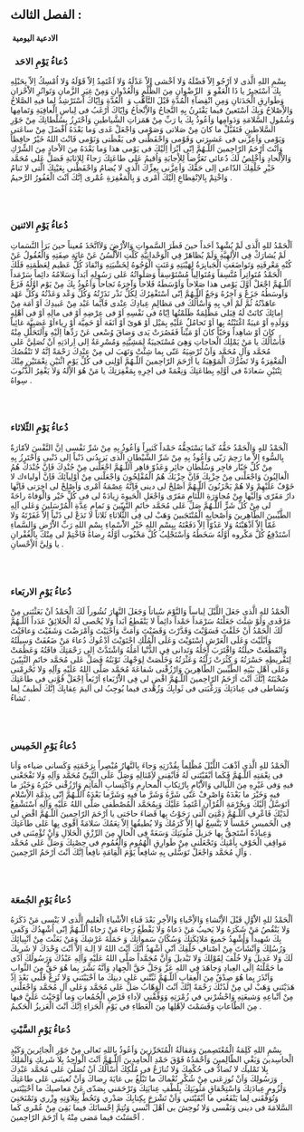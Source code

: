 ## الفصل الثالث :

####  الادعية اليومية

###   دُعاءُ يَوْمِ الاحَد

بِسْمِ اللهِ الَّذى لا اَرْجُو اِلاّ فَضْلَهُ وَلا اَخْشى اِلاّ عَدْلَهُ وَلا اَعْتَمِدُ اِلاّ قَوْلَهُ وَلا اُمْسِكُ
اِلاّ بِحَبْلِهِ بِكَ اَسْتَجيرُ يا ذَا الْعَفْوِ وَ  الرِّضْوانِ مِنَ الظُّلْمِ وَالْعُدْوانِ وَمِنْ غِيَرِ الزَّمانِ
وَتَواتُرِ الاَْحْزانِ وَطَوارِقِ الْحَدَثانِ وَمِنِ انْقِضآءِ الْمُدَّةِ قَبْلَ التَّاَهُّبِ وَ  الْعُدَّةِ وَاِيّاكَ اَسْتَرْشِدُ
لِما فيهِ الصَّلاحُ وَالاِْصْلاحُ وَبِكَ اَسْتَعينُ فيما يَقْتَرِنُ بِهِ النَّجاحُ وَالاِْنْجاحُ وَاِيّاكَ اَرْغَبُ فى
لِباسِ الْعافِيَةِ وَتَمامِها وَشُمُولِ السَّلامَةِ وَدَوامِها وَاَعُوذُ بِكَ يا رَبِّ مِنْ هَمَزاتِ الشَّياطينِ
وَاَحْتَرِزُ بِسُلْطانِكَ مِنْ جَوْرِ السَّلاطينِ فَتَقَبَّلْ ما كانَ مِنْ صَلاتى وَصَوْمى وَاجْعَلْ غَدى وَما بَعْدَهُ
اَفْضَلَ مِنْ ساعَتى وَيَوْمى وَاَعِزَّنى فى عَشيرَتي وَقَوْمى وَاحْفَظْنى فى يَقْظَتى وَنَوْمى فَانْتَ اللهُ خَيْرٌ
حافِظاً وَاَنْتَ اَرْحَمُ الرّاحِمينَ اَللّـهُمَّ اِنّى اَبْرَأ اِلَيْكَ فى يَوْمى هذا وَما بَعْدَهُ مِنَ الاْحادِ مِنَ
الشِّرْكِ وَالاِْلْحادِ وَاُخْلِصُ لَكَ دُعائى تَعَرُّضاً لِلاِْجابَةِ وَاُقيمُ عَلى طاعَتِكَ رَجاءً لِلاِثابَةِ فَصَلِّ عَلى
مُحَمَّد خَيْرِ خَلْقِكَ الدّاعى اِلى حَقِّكَ وَاَعِزَّنى بِعِزِّكَ الَّذى لا يُضامُ وَاحْفَظْنى بِعَيْنِكَ الَّتى لا تَنامُ
وَاخْتِمْ بِالاِنْقِطاعِ اِلَيْكَ اَمْرى وَ بِالْمَغْفِرَةِ عُمْرى اِنَّكَ اَنْتَ الْغَفُورُ الرَّحيمُ .

###  

### دُعاءُ يَوْمِ الاثنين

اَلْحَمْدُ للهِِ الَّذى لَمْ يُشْهِدْ اَحَداً حينَ فَطَرَ السَّمواتِ وَالاَْرْضَ وَلاَاتَّخَذَ مُعيناً حينَ بَرَأ
النَّسَماتِ لَمْ يُشارَكْ فِى الاِْلهِيَّةِ وَلَمْ يُظاهَرْ فِي الْوَحْدانِيَّةِ كَلَّتِ الاَْلْسُنُ عَنْ غايَةِ صِفَتِهِ
وَالْعُقُولُ عَنْ كُنْهِ مَعْرِفَتِهِ وَتَواضَعَتِ الْجَبابِرَةُ لِهَيْبَتِهِ وَعَنَتِ الْوُجُوهُ لِخَشْيَتِهِ وَانْقادَ كُلُّ عَظيم
لِعَظَمَتِهِ فَلَكَ الْحَمْدُ مُتَواتِراً مُتَّسِقاً وَمُتَوالِياً مُسْتَوْسِقاً وَصَلَواتُهُ عَلى رَسُولِهِ اَبَداً وَسَلامُهُ
دائِماً سَرْمَداً اَللّـهُمَّ اجْعَلْ اَوَّلَ يَوْمى هذا صَلاحاً وَاَوْسَطَهُ فَلاحاً وَآخِرَهُ نَجاحاً وَاَعُوذُ بِكَ مِنْ
يَوْم اوَّلُهُ فَزَعٌ وَاَوسَطُهُ جَزَعٌ وَ آخِرُهُ وَجَعٌ اَللّـهُمَّ اِنّى اَسْتَغْفِرُكَ لِكُلِّ نَذْر نَذَرْتُهُ وَكُلِّ وَعْد
وَعَدْتُهُ وَكُلِّ عَهْد عاهَدْتُهُ ثُمَّ لَمْ اَفِ بِهِ وَأَسْأَلُكَ فى مَظالِمِ عِبادِكَ عِنْدى فَاَيَّما عَبْد مِنْ عَبيدِكَ
اَوْ اَمَة مِنْ اِمائِكَ كانَتْ لَهُ قِبَلى مَظْلِمَةٌ ظَلَمْتُها اِيّاهُ فى نَفْسِهِ اَوْ فى عِرْضِهِ اَوْ فى مالِهِ اَوْ
فى اَهْلِهِ وَوَلَدِهِ اَوْ غيبَةٌ اغْتَبْتُهُ بِها اَوْ تَحامُلٌ عَلَيْهِ بِمَيْل اَوْ هَوىً اَوْ اَنَفَة اَوْ حَمِيَّة اَوْ
رِياءاَوْ عَصَبِيَّة غائِباً كانَ اَوْ شاهِداً وَحَيّاً كانَ اَوْ مَيِّتاً فَقَصُرَتْ يَدى وَضاقَ وُسْعى عَنْ رَدِّها
اِلَيْهِ وَاْلتَحَلُّلِ مِنْهُ فَأَسْأَلُكَ يا مَنْ يَمْلِكُ الْحاجاتِ وَهِىَ مُسْتَجيبَةٌ لِمَشِيَّتِهِ وَمُسْرِعَةٌ اِلى اِرادَتِهِ
اَنْ تُصَلِيَّ عَلى مُحَمَّد وَآلِ مُحَمَّد وَاَنْ تُرْضِيَهُ عَنّى بِما شِئْتْ وَتَهَبَ لى مِنْ عِنْدِكَ رَحْمَةً اِنَّهُ لا
تَنْقُصُكَ الْمَغْفِرَةُ وَلا تَضُرُّكَ الْمَوْهِبَةُ يا اَرْحَمَ الرّاحِمينَ اَللّـهُمَّ اَوْلِنى فى كُلِّ يَوْم اثْنَيْنِ
نِعْمَتَيْنِ مِنْكَ ثِنْتَيْنِ سَعادَةً فى اَوَّلِهِ بِطاعَتِكَ وَنِعْمَةً فى اخِرِهِ بِمَغْفِرَتِكَ يا مَنْ هُوَ الاِْلهُ وَلا
يَغْفِرُ الذُّنُوبَ سِواهُ .

###  

### دُعاءُ يَوْمِ الثّلاثاء

اَلْحَمْدُ للهِِ وَالْحَمْدُ حَقُّهُ كَما يَسْتَحِقُّهُ حَمْداً كَثيراً وَاَعُوذُ بِهِ مِنْ شَرِّ نَفْسى اِنَّ النَّفْسَ لاََمّارَةٌ
بِالسُّوءِ اِلاّ ما رَحِمَ رَبّى وَاَعُوذُ بِهِ مِنْ شَرِّ الشَّيْطانِ الَّذى يَزيدُنى ذَنْباً اِلى ذَنْبى وَاَحْتَرِزُ بِهِ
مِنْ كُلِّ جَبّار فاجِر وَسُلْطان جائِر وَعَدُوّ قاهِر اَللّـهُمَّ اجْعَلْنى مِنْ جُنْدِكَ فَاِنَّ جُنْدَكَ هُمُ الْغالِبُونَ
وَاجْعَلْنى مِنْ حِزْبِكَ فَاِنَّ حِزْبَكَ هُمُ الْمُفْلِحُونَ وَاجْعَلْنى مِنْ اَوْلِيآئِكَ فَاِنَّ أولياءك لا خَوْفٌ عَلَيْهِمْ
وَلا هُمْ يَحْزَنُونَ اَللّـهُمَّ اَصْلِحْ لى دينى فَاِنَّهُ عِصْمَةُ اَمْرى وَاَصْلِحْ لى اخِرَتى فَاِنَّها دارُ مَقَرّى
وَاِلَيْها مِنْ مُجاوَرَةِ اللِّئامِ مَفَرّى وَاجْعَلِ الْحَيوةَ زِيادَةً لى فى كُلِّ خَيْر وَالْوَفاةَ راحَةً لى مِنْ
كُلِّ شَرٍّ اَللّـهُمَّ صَلِّ عَلى مُحَمَّد خاتَمِ النَّبِيّينَ وَ تَمامِ عِدَّةِ الْمُرْسَلينَ وَعَلى آلِهِ الطَّيِّبينَ
الطّاهِرينَ وَاَصْحابِهِ الْمُنْتَجَبينَ وَهَبْ لى فِى الثُّلاثاءِ ثَلاثاً لا تَدَعْ لى ذَنْباً اِلاّ غَفَرْتَهُ وَلا
غَمّاً اِلاّ اَذْهَبْتَهُ وَلا عَدُوّاً اِلاّ دَفَعْتَهُ بِبِسْمِ اللهِ خَيْرِ الاَْسْماءِ بِسْمِ اللهِ رَبِّ الاَْرْضِ
وَالسَّماءِ اَسْتَدْفِعُ كُلَّ مَكْروه اَوَّلُهُ سَخَطُهُ وَاَسْتَجْلِبُ كُلَّ مَحْبُوب اَوَّلُهُ رِضاهُ فَاخْتِمْ لى مِنْكَ
بِالْغُفْرانِ يا وَلِيَّ الاِْحْسانِ .

###  

### دُعاءُ يَوْمِ الاربَعاء

اَلْحَمْدُ للهِِ الَّذى جَعَلَ اللَّيْلَ لِباساً وَالنَّوْمَ سُباتاً وَجَعَلَ النَّهارَ نُشُوراً لَكَ الْحَمْدُ اَنْ
بَعَثْتَنى مِنْ مَرْقَدى وَلَوْ شِئْتَ جَعَلْتَهُ سَرْمَداً حَمْداً دائِماً لا يَنْقَطِعُ اَبَداً وَلا يُحْصى لَهُ الْخَلائِقُ
عَدَداً اَللّـهُمَّ لَكَ الْحَمْدُ اَنْ خَلَقْتَ فَسَوَّيْتَ وَقَدَّرْتَ وَقَضَيْتَ وَاَمَتَّ وَاَحْيَيْتَ وَاَمْرَضْتَ وَشَفَيْتَ وَعافَيْتَ
وَاَبْلَيْتَ وَعَلَى الْعَرْشِ اسْتَوَيْتَ وَعَلَى الْمُلْكِ احْتَوَيْتَ اَدْعُوكَ دُعاءَ مَنْ ضَعُفَتْ وَسيلَتُهُ وَانْقَطَعَتْ
حيلَتُهُ وَاقْتَرَبَ اَجَلُهُ وَتَدانى فِى الدُّنْيا اَمَلُهُ وَاشْتَدَّتْ اِلى رَحْمَتِكَ فاقَتُهُ وَعَظُمَتْ لِتَفْريطِهِ
حَسْرَتُهُ وَ كَثُرَتْ زَلَّتُهُ وَعَثْرَتُهُ وَخَلُصَتْ لِوَجْهِكَ تَوْبَتُهُ فَصَلِّ عَلى مُحَمَّد خاتَمِ النَّبِيّينَ وَعَلى اَهْلِ
بَيْتِهِ الطَّيِّبينَ الطّاهِرينَ وَارْزُقْنى شَفاعَةَ مُحَمَّد صَلَّى اللهُ عَلَيْهِ وَآلِهِ وَلا تَحْرِمْنى صُحْبَتَهُ اِنَّكَ
اَنْتَ اَرْحَمُ الرّاحِمينَ اَللّـهُمَّ اقْضِ لى فِى الاَْرْبَعاءِ اَرْبَعاً اِجْعَلْ قُوَّتى فى طاعَتِكَ وَنَشاطى فى
عِبادَتِكَ وَرَغْبَتى فى ثَوابِكَ وَزُهْدى فيما يُوجِبُ لى اَليمَ عِقابِكَ اِنَّكَ لَطيفٌ لِما تَشاءُ .

###  

### دُعاءُ يَوْمِ الخَمِيس

اَلْحَمْدُ للهِِ الَّذى اَذْهَبَ اللَّيْلَ مُظْلِماً بِقُدْرَتِهِ وَجاءَ بِالنَّهارُ مُبْصِراً بِرَحْمَتِهِ وَكَسانى ضياءه
وَاَنا فى نِعْمَتِهِ اَللّـهُمَّ فَكَما اَبْقَيْتَنى لَهُ فَاَبْقِنى لاَِمْثالِهِ وَصَلِّ عَلَى النَّبِىِّ مُحَمَّد وَآلِهِ وَلا
تَفْجَعْنى فيهِ وَفى غَيْرِهِ مِنَ اللَّيالى وَالاَْيّامِ بِارْتِكابِ الَْمحارِمِ وَاكْتِسابِ الْمَآثِمِ وَارْزُقْنى
خَيْرَهُ وَخَيْرَ ما فيهِ وَخَيْرَ ما بَعْدَهُ وَاصْرِفْ عَنّى شَرَّهُ وَشَرَّ ما فيهِ وَشَرَّما بَعْدَهُ اَللّـهُمَّ اِنّى
بِذِمَّةِ الاِْسْلامِ اَتَوَسَّلُ اِلَيْكَ وَبِحُرْمَةِ الْقُرْآنِ اَعْتَمِدُ عَلَيْكَ وَبِمُحَمَّد الْمُصْطَفى صَلَّى اللهُ عَلَيْهِ
وَآلِهِ اَسْتَشْفِعُ لَدَيْكَ فَاعْرِفِ اَللّـهُمَّ ذِمَّتِىَ الَّتى رَجَوْتُ بِها قَضاءَ حاجَتى يا اَرْحَمَ الرّاحِمينَ
اَللّـهُمَّ اقْضِ لى فِى الْخَميسِ خَمْساً لا يَتَّسِعُ لَها اِلاّ كَرَمُكَ وَلا يُطيقُها اِلاّ نِعَمُكَ سَلامَةً اَقْوى
بِها عَلى طاعَتِكَ وَعِبادَةً اَسْتَحِقُّ بِها جَزيلَ مَثُوبَتِكَ وَسَعَةً فِى الْحالِ مِنَ الرِّزْقِ الْحَلالِ وَاَنْ
تُؤْمِنَنى فى مَواقِفِ الْخَوْفِ بِاَمْنِكَ وَتَجْعَلَنى مِنْ طَوارِقِ الْهُمُومِ وَالْغُمُومِ فى حِصْنِكَ وَصَلِّ عَلى مُحَمَّد
وَآلِ مُحَمَّد وَاجْعَلْ تَوَسُّلى بِهِ شافِعاً يَوْمَ الْقِامَةِ نافِعاً اِنَّكَ اَنْتَ اَرْحَمُ الرّحِمينَ .

###  

### دُعاءُ يَوْمِ الجُمعَة

اَلْحَمْدُ للهِِ الاَْوَّلِ قَبْلَ الاِْنْشاءِ وَالاِْحْياءِ وَالاْخِرِ بَعْدَ فَناءِ الاَْشْياءِ الْعَليمِ الَّذى لا
يَنْسى مَنْ ذَكَرَهُ وَلا يَنْقُصُ مَنْ شَكَرَهُ وَلا يَخيبُ مَنْ دَعاهُ وَلا يَقْطَعُ رَجاءَ مَنْ رَجاهُ اَللّـهُمَّ اِنّى
اُشْهِدُكَ وَكَفى بِكَ شَهيداً وَاُشْهِدُ جَميعَ مَلائِكَتِكَ وَسُكّانَ سَمواتِكَ وَ حَمَلَةَ عَرْشِكَ وَمَنْ بَعَثْتَ مِنْ
اَنْبِيائِكَ وَرُسُلِكَ وَاَنْشَأْتَ مِنْ اَصْنافِ خَلْقِكَ اَنّي اَشْهَدُ اَنَّكَ اَنْتَ اللهُ لا اِلـهَ اِلاّ اَنْتَ وَحْدَكَ لا
شَريكَ لَكَ وَلا عَديلَ وَلا خُلْفَ لِقَوْلِكَ وَلا تَبْديلَ وَاَنَّ مُحَمَّداً صَلَّى اللهُ عَلَيْهِ وَآلِهِ عَبْدُكَ
وَرَسُولُكَ اَدّى ما حَمَّلْتَهُ اِلَى العِبادِ وَجاهَدَ فِي اللهِ عَزَّ وَجَلَّ حَقَّ الْجِهادِ وَاَنَّهُ بَشَّرَ بِما هُوَ حَقٌّ
مِنَ الثَّوابِ وَاَنْذَرَ بِما هُوَ صِدْقٌ مِنَ الْعِقابِ اَللّـهُمَّ ثَبِّتْني عَلى دينِكَ ما اَحْيَيْتَني وَلا تُزِغْ
قَلْبي بَعْدَ اِذْ هَدَيْتَني وَهَبْ لي مِنْ لَدُنْكَ رَحْمَةً اِنَّكَ اَنْتَ الْوَهّابُ صَلِّ عَلى مُحَمَّد وَعَلى آلِ مُحَمَّد
وَاجْعَلْني مِنْ اَتْباعِهِ وَشيعَتِهِ وَاحْشُرْني في زُمْرَتِهِ وَوَفِّقْني لاَِداءِ فَرْضِ الْجُمُعاتِ وَما اَوْجَبْتَ عَلَيَّ
فيها مِنَ الطّاعاتِ وَقَسَمْتَ لاَِهْلِها مِنَ الْعَطاءِ في يَوْمِ الْجَزاءِ اِنَّكَ اَنْتَ الْعَزيزُ الْحَكيمُ .

### دُعاءُ يَوْمِ السَّبْتِ

بِسْمِ اللهِ كَلِمَةُ الْمُعْتَصِمينَ وَمَقالَةُ الْمُتَحَرِّزينَ وَاَعُوذُ بِاللهِ تَعالى مِنْ جَوْرِ الْجائِرينَ
وَكَيْدِ الْحاسِدينَ وَبَغْيِ الظّالِمينَ وَاَحْمَدُهُ فَوْقَ حَمْدِ الْحامِدينَ اَللّـهُمَّ اَنْتَ الْواحِدُ بِلا شَريكِ
وَالْمَلِكُ بِلا تَمْليك لا تُضادُّ فى حُكْمِكَ وَلا تُنازَعُ فى مُلْكِكَ أَسْأَلُكَ اَنْ تُصَلِّيَ عَلى مُحَمَّد عَبْدِكَ
وَرَسُولِكَ وَاَنْ تُوزِعَنى مِنْ شُكْرِ نُعْماكَ ما تَبْلُغُ بى غايَةَ رِضاكَ وَاَنْ تُعينَنى عَلى طاعَتِكَ وَلُزُومِ
عِبادَتِكَ وَاسْتِحْقاقِ مَثُوبَتِكَ بِلُطْفِ عِنايَتِكَ وَتَرْحَمَني بِصَدّى عَنْ مَعاصيكَ ما اَحْيَيْتَنى وَتُوَفِّقَنى لِما
يَنْفَعُني ما اَبْقَيْتَني وَاَنْ تَشْرَحَ بِكِتابِكَ صَدْري وَتَحُطَّ بِتِلاوَتِهِ وِزْري وَتَمْنَحَنِيَ السَّلامَةَ فى دينى
وَنَفْسى وَلا تُوحِشَ بى اَهْلَ اُنْسي وَتُتِمَّ اِحْسانَكَ فيما بَقِىَ مِنْ عُمْرى كَما اَحْسَنْتَ فيما مَضى مِنْهُ
يا اَرْحَمَ الرّاحِمينَ .
